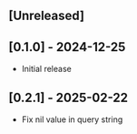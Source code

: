 ## [Unreleased]

## [0.1.0] - 2024-12-25

- Initial release

## [0.2.1] - 2025-02-22

- Fix nil value in query string
